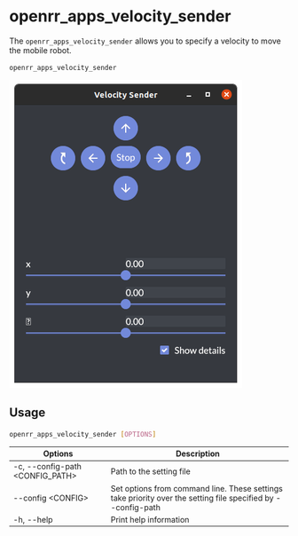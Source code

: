 # openrr_apps_velocity_sender

The `openrr_apps_velocity_sender` allows you to specify a velocity to move the mobile robot.

```bash
openrr_apps_velocity_sender
```

![velocity_sender](image/velocity_sender.png)

## Usage

```bash
openrr_apps_velocity_sender [OPTIONS]
```

| Options                         | Description                                                                                                  |
| ------------------------------- | ------------------------------------------------------------------------------------------------------------ |
| -c, --config-path <CONFIG_PATH> | Path to the setting file                                                                                     |
| --config \<CONFIG>               | Set options from command line. These settings take priority over the setting file specified by --config-path |
| -h, --help                      | Print help information                                                                                       |
